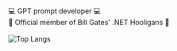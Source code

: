 
💻 GPT prompt developer 💻\
🗿 Official member of Bill Gates' .NET Hooligans 🗿\
\
![Top Langs](https://github-readme-stats.vercel.app/api/top-langs/?username=234752&layout=compact&hide=Java,Kotlin&exclude_repo=cpp-ImageProcessing)
<!--
![](https://github.com/234752/234752/blob/master/noted.gif)
![](https://github.com/234752/234752/blob/master/noway.gif)
**234752/234752** is a ✨ _special_ ✨ repository because its `README.md` (this file) appears on your GitHub profile.
-->
